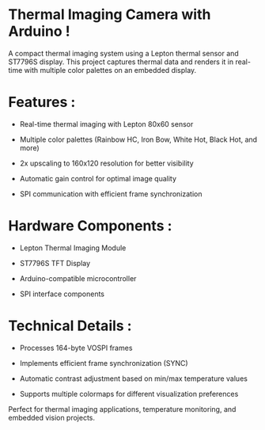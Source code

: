 # Thermal Imaging Camera with Arduino !
A compact thermal imaging system using a Lepton thermal sensor and ST7796S display. This project captures thermal data and renders it in real-time with multiple color palettes on an embedded display.

# Features :
- Real-time thermal imaging with Lepton 80x60 sensor

- Multiple color palettes (Rainbow HC, Iron Bow, White Hot, Black Hot, and more)

- 2x upscaling to 160x120 resolution for better visibility

- Automatic gain control for optimal image quality

- SPI communication with efficient frame synchronization

# Hardware Components :
- Lepton Thermal Imaging Module

- ST7796S TFT Display

- Arduino-compatible microcontroller

- SPI interface components

# Technical Details :
- Processes 164-byte VOSPI frames

- Implements efficient frame synchronization (SYNC)

- Automatic contrast adjustment based on min/max temperature values

- Supports multiple colormaps for different visualization preferences

Perfect for thermal imaging applications, temperature monitoring, and embedded vision projects.

